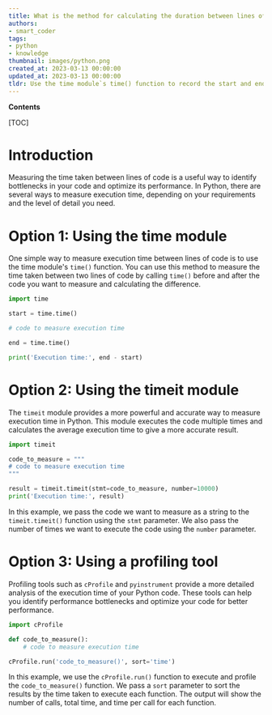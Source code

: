```yaml
---
title: What is the method for calculating the duration between lines of code in python?
authors:
- smart_coder
tags:
- python
- knowledge
thumbnail: images/python.png
created_at: 2023-03-13 00:00:00
updated_at: 2023-03-13 00:00:00
tldr: Use the time module`s time() function to record the start and end times and calculate the difference.
---
```


**Contents**

[TOC]

# Introduction
Measuring the time taken between lines of code is a useful way to identify bottlenecks in your code and optimize its performance. In Python, there are several ways to measure execution time, depending on your requirements and the level of detail you need.

# Option 1: Using the time module
One simple way to measure execution time between lines of code is to use the time module's `time()` function. You can use this method to measure the time taken between two lines of code by calling `time()` before and after the code you want to measure and calculating the difference.

```python
import time

start = time.time()

# code to measure execution time

end = time.time()

print('Execution time:', end - start)
```

# Option 2: Using the timeit module
The `timeit` module provides a more powerful and accurate way to measure execution time in Python. This module executes the code multiple times and calculates the average execution time to give a more accurate result.

```python
import timeit

code_to_measure = """
# code to measure execution time
"""

result = timeit.timeit(stmt=code_to_measure, number=10000)
print('Execution time:', result)
```

In this example, we pass the code we want to measure as a string to the `timeit.timeit()` function using the `stmt` parameter. We also pass the number of times we want to execute the code using the `number` parameter.

# Option 3: Using a profiling tool
Profiling tools such as `cProfile` and `pyinstrument` provide a more detailed analysis of the execution time of your Python code. These tools can help you identify performance bottlenecks and optimize your code for better performance.

```python
import cProfile

def code_to_measure():
    # code to measure execution time

cProfile.run('code_to_measure()', sort='time')
```

In this example, we use the `cProfile.run()` function to execute and profile the `code_to_measure()` function. We pass a `sort` parameter to sort the results by the time taken to execute each function. The output will show the number of calls, total time, and time per call for each function.
